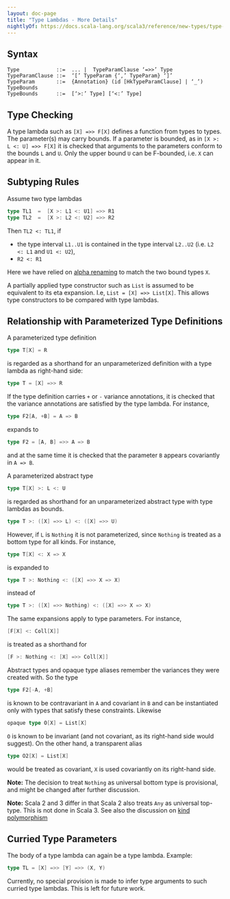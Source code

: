 ```yaml
---
layout: doc-page
title: "Type Lambdas - More Details"
nightlyOf: https://docs.scala-lang.org/scala3/reference/new-types/type-lambdas-spec.html
---
```


## Syntax

```ebnf
Type            ::=  ... |  TypeParamClause ‘=>>’ Type
TypeParamClause ::=  ‘[’ TypeParam {‘,’ TypeParam} ‘]’
TypeParam       ::=  {Annotation} (id [HkTypeParamClause] | ‘_’) TypeBounds
TypeBounds      ::=  [‘>:’ Type] [‘<:’ Type]
```

## Type Checking

A type lambda such as `[X] =>> F[X]` defines a function from types to types. The parameter(s) may carry bounds.
If a parameter is bounded, as in `[X >: L <: U] =>> F[X]` it is checked that arguments to the parameters conform to the bounds `L` and `U`.
Only the upper bound `U` can be F-bounded, i.e. `X` can appear in it.

## Subtyping Rules

Assume two type lambdas
```scala
type TL1  =  [X >: L1 <: U1] =>> R1
type TL2  =  [X >: L2 <: U2] =>> R2
```
Then `TL2 <: TL1`, if

 - the type interval `L1..U1` is contained in the type interval `L2..U2` (i.e.
`L2 <: L1` and `U1 <: U2`),
 - `R2 <: R1`

Here we have relied on [alpha renaming](https://en.wikipedia.org/wiki/Lambda_calculus#%CE%B1-conversion) to match the two bound types `X`.

A partially applied type constructor such as `List` is assumed to be equivalent to
its eta expansion. I.e, `List = [X] =>> List[X]`. This allows type constructors to be compared with type lambdas.

## Relationship with Parameterized Type Definitions

A parameterized type definition
```scala
type T[X] = R
```
is regarded as a shorthand for an unparameterized definition with a type lambda as right-hand side:
```scala
type T = [X] =>> R
```
If the type definition carries `+` or `-` variance annotations,
it is checked that the variance annotations are satisfied by the type lambda.
For instance,
```scala
type F2[A, +B] = A => B
```
expands to
```scala
type F2 = [A, B] =>> A => B
```
and at the same time it is checked that the parameter `B` appears covariantly in `A => B`.

A parameterized abstract type
```scala
type T[X] >: L <: U
```
is regarded as shorthand for an unparameterized abstract type with type lambdas as bounds.
```scala
type T >: ([X] =>> L) <: ([X] =>> U)
```
However, if `L` is `Nothing` it is not parameterized, since `Nothing` is treated as a bottom type for all kinds. For instance,
```scala
type T[X] <: X => X
```
is expanded to
```scala
type T >: Nothing <: ([X] =>> X => X)
```
instead of
```scala
type T >: ([X] =>> Nothing) <: ([X] =>> X => X)
```

The same expansions apply to type parameters. For instance,
```scala
[F[X] <: Coll[X]]
```
is treated as a shorthand for
```scala
[F >: Nothing <: [X] =>> Coll[X]]
```
Abstract types and opaque type aliases remember the variances they were created with. So the type
```scala
type F2[-A, +B]
```
is known to be contravariant in `A` and covariant in `B` and can be instantiated only
with types that satisfy these constraints. Likewise
```scala
opaque type O[X] = List[X]
```
`O` is known to be invariant (and not covariant, as its right-hand side would suggest). On the other hand, a transparent alias
```scala
type O2[X] = List[X]
```
would be treated as covariant, `X` is used covariantly on its right-hand side.

**Note:** The decision to treat `Nothing` as universal bottom type is provisional, and might be changed after further discussion.

**Note:** Scala 2 and 3 differ in that Scala 2 also treats `Any` as universal top-type. This is not done in Scala 3. See also the discussion on [kind polymorphism](../other-new-features/kind-polymorphism.md)

## Curried Type Parameters

The body of a type lambda can again be a type lambda. Example:
```scala
type TL = [X] =>> [Y] =>> (X, Y)
```
Currently, no special provision is made to infer type arguments to such curried type lambdas. This is left for future work.
